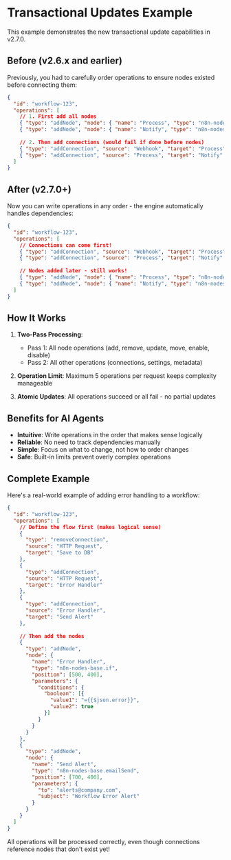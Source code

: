 # Transactional Updates Example

This example demonstrates the new transactional update capabilities in v2.7.0.

## Before (v2.6.x and earlier)

Previously, you had to carefully order operations to ensure nodes existed before connecting them:

```json
{
  "id": "workflow-123",
  "operations": [
    // 1. First add all nodes
    { "type": "addNode", "node": { "name": "Process", "type": "n8n-nodes-base.set", ... }},
    { "type": "addNode", "node": { "name": "Notify", "type": "n8n-nodes-base.slack", ... }},
    
    // 2. Then add connections (would fail if done before nodes)
    { "type": "addConnection", "source": "Webhook", "target": "Process" },
    { "type": "addConnection", "source": "Process", "target": "Notify" }
  ]
}
```

## After (v2.7.0+)

Now you can write operations in any order - the engine automatically handles dependencies:

```json
{
  "id": "workflow-123",
  "operations": [
    // Connections can come first!
    { "type": "addConnection", "source": "Webhook", "target": "Process" },
    { "type": "addConnection", "source": "Process", "target": "Notify" },
    
    // Nodes added later - still works!
    { "type": "addNode", "node": { "name": "Process", "type": "n8n-nodes-base.set", "position": [400, 300] }},
    { "type": "addNode", "node": { "name": "Notify", "type": "n8n-nodes-base.slack", "position": [600, 300] }}
  ]
}
```

## How It Works

1. **Two-Pass Processing**:
   - Pass 1: All node operations (add, remove, update, move, enable, disable)
   - Pass 2: All other operations (connections, settings, metadata)

2. **Operation Limit**: Maximum 5 operations per request keeps complexity manageable

3. **Atomic Updates**: All operations succeed or all fail - no partial updates

## Benefits for AI Agents

- **Intuitive**: Write operations in the order that makes sense logically
- **Reliable**: No need to track dependencies manually
- **Simple**: Focus on what to change, not how to order changes
- **Safe**: Built-in limits prevent overly complex operations

## Complete Example

Here's a real-world example of adding error handling to a workflow:

```json
{
  "id": "workflow-123",
  "operations": [
    // Define the flow first (makes logical sense)
    { 
      "type": "removeConnection", 
      "source": "HTTP Request", 
      "target": "Save to DB" 
    },
    { 
      "type": "addConnection", 
      "source": "HTTP Request", 
      "target": "Error Handler" 
    },
    { 
      "type": "addConnection", 
      "source": "Error Handler", 
      "target": "Send Alert" 
    },
    
    // Then add the nodes
    { 
      "type": "addNode", 
      "node": {
        "name": "Error Handler",
        "type": "n8n-nodes-base.if",
        "position": [500, 400],
        "parameters": {
          "conditions": {
            "boolean": [{
              "value1": "={{$json.error}}",
              "value2": true
            }]
          }
        }
      }
    },
    { 
      "type": "addNode", 
      "node": {
        "name": "Send Alert",
        "type": "n8n-nodes-base.emailSend",
        "position": [700, 400],
        "parameters": {
          "to": "alerts@company.com",
          "subject": "Workflow Error Alert"
        }
      }
    }
  ]
}
```

All operations will be processed correctly, even though connections reference nodes that don't exist yet!